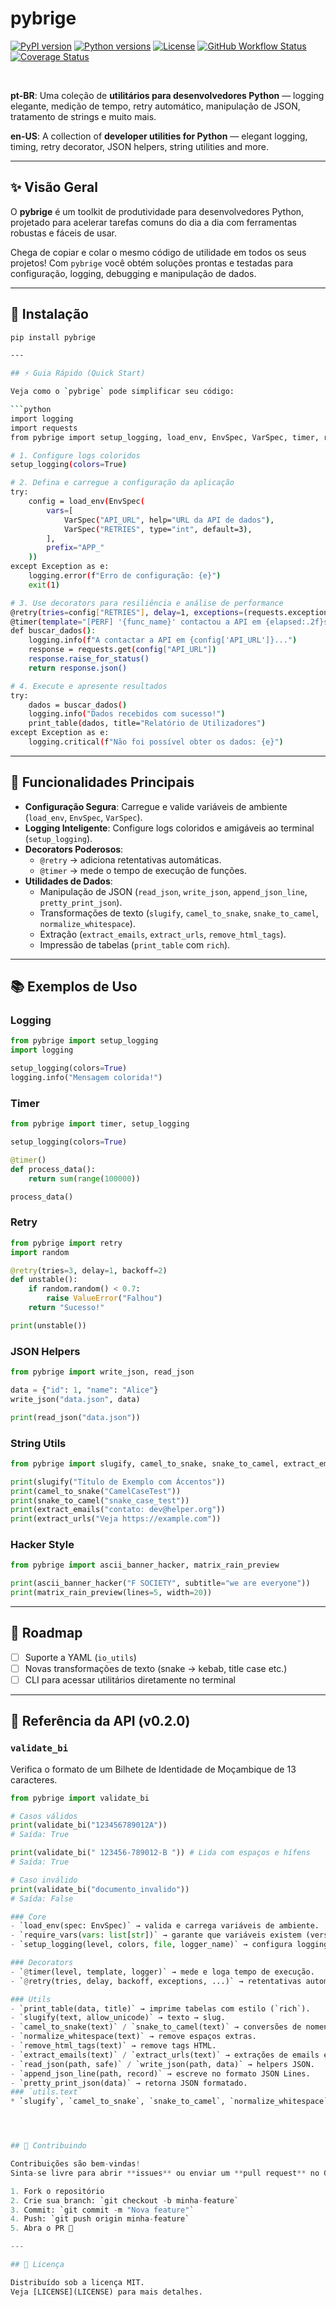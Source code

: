 # pybrige

[![PyPI version](https://img.shields.io/pypi/v/pybrige.svg)](https://pypi.org/project/pybrige/)
[![Python versions](https://img.shields.io/pypi/pyversions/pybrige.svg)](https://pypi.org/project/pybrige/)
[![License](https://img.shields.io/pypi/l/pybrige.svg)](https://github.com/juliobrige/pybrige/blob/main/LICENSE)
[![GitHub Workflow Status](https://github.com/juliobrige/pybrige/actions/workflows/python-tests.yml/badge.svg)](https://github.com/juliobrige/pybrige/actions/workflows/python-tests.yml)
[![Coverage Status](https://img.shields.io/badge/coverage-92%25-brightgreen)](https://github.com/juliobrige/pybrige)

<br>

**pt-BR**: Uma coleção de **utilitários para desenvolvedores Python** — logging elegante, medição de tempo, retry automático, manipulação de JSON, tratamento de strings e muito mais.

**en-US**: A collection of **developer utilities for Python** — elegant logging, timing, retry decorator, JSON helpers, string utilities and more.

---

## ✨ Visão Geral

O **pybrige** é um toolkit de produtividade para desenvolvedores Python, projetado para acelerar tarefas comuns do dia a dia com ferramentas robustas e fáceis de usar.

Chega de copiar e colar o mesmo código de utilidade em todos os seus projetos! Com `pybrige` você obtém soluções prontas e testadas para configuração, logging, debugging e manipulação de dados.

---

## 🚀 Instalação

```bash
pip install pybrige

---

## ⚡ Guia Rápido (Quick Start)

Veja como o `pybrige` pode simplificar seu código:

```python
import logging
import requests
from pybrige import setup_logging, load_env, EnvSpec, VarSpec, timer, retry, print_table

# 1. Configure logs coloridos
setup_logging(colors=True)

# 2. Defina e carregue a configuração da aplicação
try:
    config = load_env(EnvSpec(
        vars=[
            VarSpec("API_URL", help="URL da API de dados"),
            VarSpec("RETRIES", type="int", default=3),
        ],
        prefix="APP_"
    ))
except Exception as e:
    logging.error(f"Erro de configuração: {e}")
    exit(1)

# 3. Use decorators para resiliência e análise de performance
@retry(tries=config["RETRIES"], delay=1, exceptions=(requests.exceptions.RequestException,))
@timer(template="[PERF] '{func_name}' contactou a API em {elapsed:.2f}s")
def buscar_dados():
    logging.info(f"A contactar a API em {config['API_URL']}...")
    response = requests.get(config["API_URL"])
    response.raise_for_status()
    return response.json()

# 4. Execute e apresente resultados
try:
    dados = buscar_dados()
    logging.info("Dados recebidos com sucesso!")
    print_table(dados, title="Relatório de Utilizadores")
except Exception as e:
    logging.critical(f"Não foi possível obter os dados: {e}")
```

---

## 🔧 Funcionalidades Principais

- **Configuração Segura**: Carregue e valide variáveis de ambiente (`load_env`, `EnvSpec`, `VarSpec`).
- **Logging Inteligente**: Configure logs coloridos e amigáveis ao terminal (`setup_logging`).
- **Decorators Poderosos**: 
  - `@retry` → adiciona retentativas automáticas.  
  - `@timer` → mede o tempo de execução de funções.
- **Utilidades de Dados**:  
  - Manipulação de JSON (`read_json`, `write_json`, `append_json_line`, `pretty_print_json`).  
  - Transformações de texto (`slugify`, `camel_to_snake`, `snake_to_camel`, `normalize_whitespace`).  
  - Extração (`extract_emails`, `extract_urls`, `remove_html_tags`).  
  - Impressão de tabelas (`print_table` com `rich`).

---

## 📚 Exemplos de Uso

### Logging
```python
from pybrige import setup_logging
import logging

setup_logging(colors=True)
logging.info("Mensagem colorida!")
```

### Timer
```python
from pybrige import timer, setup_logging

setup_logging(colors=True)

@timer()
def process_data():
    return sum(range(100000))

process_data()
```

### Retry
```python
from pybrige import retry
import random

@retry(tries=3, delay=1, backoff=2)
def unstable():
    if random.random() < 0.7:
        raise ValueError("Falhou")
    return "Sucesso!"

print(unstable())
```

### JSON Helpers
```python
from pybrige import write_json, read_json

data = {"id": 1, "name": "Alice"}
write_json("data.json", data)

print(read_json("data.json"))
```

### String Utils
```python
from pybrige import slugify, camel_to_snake, snake_to_camel, extract_emails, extract_urls

print(slugify("Título de Exemplo com Áccentos"))  
print(camel_to_snake("CamelCaseTest"))  
print(snake_to_camel("snake_case_test"))  
print(extract_emails("contato: dev@helper.org"))  
print(extract_urls("Veja https://example.com"))  
```

### Hacker Style
```python
from pybrige import ascii_banner_hacker, matrix_rain_preview

print(ascii_banner_hacker("F SOCIETY", subtitle="we are everyone"))
print(matrix_rain_preview(lines=5, width=20))
```

---

## 📌 Roadmap

- [ ] Suporte a YAML (`io_utils`)  
- [ ] Novas transformações de texto (snake → kebab, title case etc.)  
- [ ] CLI para acessar utilitários diretamente no terminal  

---

## 📖 Referência da API (v0.2.0)

### `validate_bi`
Verifica o formato de um Bilhete de Identidade de Moçambique de 13 caracteres.

```python
from pybrige import validate_bi

# Casos válidos
print(validate_bi("123456789012A"))
# Saída: True

print(validate_bi(" 123456-789012-B ")) # Lida com espaços e hífens
# Saída: True

# Caso inválido
print(validate_bi("documento_invalido"))
# Saída: False

### Core
- `load_env(spec: EnvSpec)` → valida e carrega variáveis de ambiente.  
- `require_vars(vars: list[str])` → garante que variáveis existem (versão legada).  
- `setup_logging(level, colors, file, logger_name)` → configura logging.  

### Decorators
- `@timer(level, template, logger)` → mede e loga tempo de execução.  
- `@retry(tries, delay, backoff, exceptions, ...)` → retentativas automáticas em caso de falha.  

### Utils
- `print_table(data, title)` → imprime tabelas com estilo (`rich`).  
- `slugify(text, allow_unicode)` → texto → slug.  
- `camel_to_snake(text)` / `snake_to_camel(text)` → conversões de nomenclatura.  
- `normalize_whitespace(text)` → remove espaços extras.  
- `remove_html_tags(text)` → remove tags HTML.  
- `extract_emails(text)` / `extract_urls(text)` → extrações de emails e URLs.  
- `read_json(path, safe)` / `write_json(path, data)` → helpers JSON.  
- `append_json_line(path, record)` → escreve no formato JSON Lines.  
- `pretty_print_json(data)` → retorna JSON formatado.  
### `utils.text`
* `slugify`, `camel_to_snake`, `snake_to_camel`, `normalize_whitespace`, `remove_html_tags`, `extract_emails`, `extract_urls`, **`validate_bi`**.




## 🤝 Contribuindo

Contribuições são bem-vindas!  
Sinta-se livre para abrir **issues** ou enviar um **pull request** no GitHub.  

1. Fork o repositório  
2. Crie sua branch: `git checkout -b minha-feature`  
3. Commit: `git commit -m "Nova feature"`  
4. Push: `git push origin minha-feature`  
5. Abra o PR 🚀  

---

## 📄 Licença

Distribuído sob a licença MIT.  
Veja [LICENSE](LICENSE) para mais detalhes.
